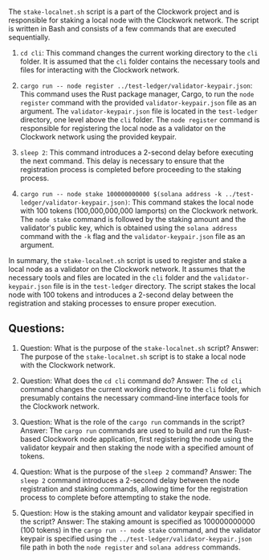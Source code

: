 
The `stake-localnet.sh` script is a part of the Clockwork project and is responsible for staking a local node with the Clockwork network. The script is written in Bash and consists of a few commands that are executed sequentially.

1. `cd cli`: This command changes the current working directory to the `cli` folder. It is assumed that the `cli` folder contains the necessary tools and files for interacting with the Clockwork network.

2. `cargo run -- node register ../test-ledger/validator-keypair.json`: This command uses the Rust package manager, Cargo, to run the `node register` command with the provided `validator-keypair.json` file as an argument. The `validator-keypair.json` file is located in the `test-ledger` directory, one level above the `cli` folder. The `node register` command is responsible for registering the local node as a validator on the Clockwork network using the provided keypair.

3. `sleep 2`: This command introduces a 2-second delay before executing the next command. This delay is necessary to ensure that the registration process is completed before proceeding to the staking process.

4. `cargo run -- node stake 100000000000 $(solana address -k ../test-ledger/validator-keypair.json)`: This command stakes the local node with 100 tokens (100,000,000,000 lamports) on the Clockwork network. The `node stake` command is followed by the staking amount and the validator's public key, which is obtained using the `solana address` command with the `-k` flag and the `validator-keypair.json` file as an argument.

In summary, the `stake-localnet.sh` script is used to register and stake a local node as a validator on the Clockwork network. It assumes that the necessary tools and files are located in the `cli` folder and the `validator-keypair.json` file is in the `test-ledger` directory. The script stakes the local node with 100 tokens and introduces a 2-second delay between the registration and staking processes to ensure proper execution.
## Questions: 
 1. Question: What is the purpose of the `stake-localnet.sh` script?
   Answer: The purpose of the `stake-localnet.sh` script is to stake a local node with the Clockwork network.

2. Question: What does the `cd cli` command do?
   Answer: The `cd cli` command changes the current working directory to the `cli` folder, which presumably contains the necessary command-line interface tools for the Clockwork network.

3. Question: What is the role of the `cargo run` commands in the script?
   Answer: The `cargo run` commands are used to build and run the Rust-based Clockwork node application, first registering the node using the validator keypair and then staking the node with a specified amount of tokens.

4. Question: What is the purpose of the `sleep 2` command?
   Answer: The `sleep 2` command introduces a 2-second delay between the node registration and staking commands, allowing time for the registration process to complete before attempting to stake the node.

5. Question: How is the staking amount and validator keypair specified in the script?
   Answer: The staking amount is specified as 100000000000 (100 tokens) in the `cargo run -- node stake` command, and the validator keypair is specified using the `../test-ledger/validator-keypair.json` file path in both the `node register` and `solana address` commands.
    